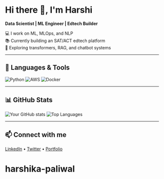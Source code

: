 # Hi there 👋, I'm Harshi
**Data Scientist | ML Engineer | Edtech Builder**

💻 I work on ML, MLOps, and NLP  
📚 Currently building an SAT/ACT edtech platform  
🌱 Exploring transformers, RAG, and chatbot systems  

---

## 🚀 Languages & Tools
![Python](https://img.shields.io/badge/Python-3776AB?logo=python&logoColor=white)
![AWS](https://img.shields.io/badge/AWS-FF9900?logo=amazon-aws&logoColor=white)
![Docker](https://img.shields.io/badge/Docker-2496ED?logo=docker&logoColor=white)

---

## 📊 GitHub Stats
![Your GitHub stats](https://github-readme-stats.vercel.app/api?username=HarshiPaliwal&show_icons=true&theme=tokyonight)
![Top Languages](https://github-readme-stats.vercel.app/api/top-langs/?username=HarshiPaliwal&layout=compact&theme=tokyonight)

---

## 📫 Connect with me
[LinkedIn](https://linkedin.com/in/YOUR-LINK) • [Twitter](https://twitter.com/YOUR-LINK) • [Portfolio](YOUR-SITE)
# harshika-paliwal
